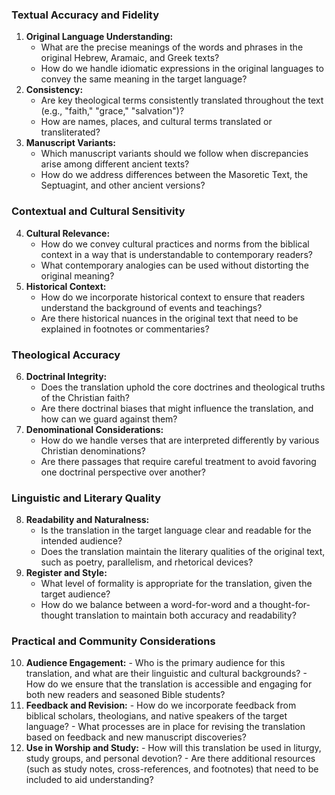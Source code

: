 ### Textual Accuracy and Fidelity

1.  **Original Language Understanding:**
    -   What are the precise meanings of the words and phrases in the original Hebrew, Aramaic, and Greek texts?
    -   How do we handle idiomatic expressions in the original languages to convey the same meaning in the target language?
2.  **Consistency:**
    -   Are key theological terms consistently translated throughout the text (e.g., "faith," "grace," "salvation")?
    -   How are names, places, and cultural terms translated or transliterated?
3.  **Manuscript Variants:**
    -   Which manuscript variants should we follow when discrepancies arise among different ancient texts?
    -   How do we address differences between the Masoretic Text, the Septuagint, and other ancient versions?

### Contextual and Cultural Sensitivity

4.  **Cultural Relevance:**
    -   How do we convey cultural practices and norms from the biblical context in a way that is understandable to contemporary readers?
    -   What contemporary analogies can be used without distorting the original meaning?
5.  **Historical Context:**
    -   How do we incorporate historical context to ensure that readers understand the background of events and teachings?
    -   Are there historical nuances in the original text that need to be explained in footnotes or commentaries?

### Theological Accuracy

6.  **Doctrinal Integrity:**
    -   Does the translation uphold the core doctrines and theological truths of the Christian faith?
    -   Are there doctrinal biases that might influence the translation, and how can we guard against them?
7.  **Denominational Considerations:**
    -   How do we handle verses that are interpreted differently by various Christian denominations?
    -   Are there passages that require careful treatment to avoid favoring one doctrinal perspective over another?

### Linguistic and Literary Quality

8.  **Readability and Naturalness:**
    -   Is the translation in the target language clear and readable for the intended audience?
    -   Does the translation maintain the literary qualities of the original text, such as poetry, parallelism, and rhetorical devices?
9.  **Register and Style:**
    -   What level of formality is appropriate for the translation, given the target audience?
    -   How do we balance between a word-for-word and a thought-for-thought translation to maintain both accuracy and readability?

### Practical and Community Considerations

10.  **Audience Engagement:**
    -   Who is the primary audience for this translation, and what are their linguistic and cultural backgrounds?
    -   How do we ensure that the translation is accessible and engaging for both new readers and seasoned Bible students?
11.  **Feedback and Revision:**
    -   How do we incorporate feedback from biblical scholars, theologians, and native speakers of the target language?
    -   What processes are in place for revising the translation based on feedback and new manuscript discoveries?
12.  **Use in Worship and Study:**
    -   How will this translation be used in liturgy, study groups, and personal devotion?
    -   Are there additional resources (such as study notes, cross-references, and footnotes) that need to be included to aid understanding?
